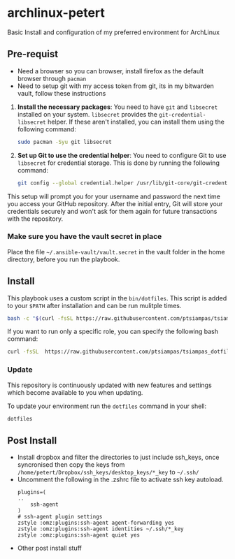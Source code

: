# archlinux-petert
Basic Install and configuration of my preferred environment for ArchLinux

## Pre-requist
- Need a browser so you can browser, install firefox as the default browser through `pacman`
- Need to setup git with my access token from git, its in my bitwarden vault, follow these instructions
1. **Install the necessary packages**: You need to have `git` and `libsecret` installed on your system. `libsecret` provides the `git-credential-libsecret` helper. If these aren't installed, you can install them using the following command:

    ```sh
    sudo pacman -Syu git libsecret
    ```

2. **Set up Git to use the credential helper**: You need to configure Git to use `libsecret` for credential storage. This is done by running the following command:

    ```sh
    git config --global credential.helper /usr/lib/git-core/git-credential-libsecret
    ```

This setup will prompt you for your username and password the next time you access your GitHub repository. After the initial entry, Git will store your credentials securely and won't ask for them again for future transactions with the repository.

### Make sure you have the vault secret in place
Place the file `~/.ansible-vault/vault.secret` in the vault folder in the home directory, before you run the playbook.

## Install

This playbook uses a custom script in the `bin/dotfiles`. This script is added to your `$PATH` after installation and can be run mulitple times.

```sh
bash -c "$(curl -fsSL https://raw.githubusercontent.com/ptsiampas/tsiampas_dotfiles/main/bin/dotfiles)"
```
If you want to run only a specific role, you can specify the following bash command:
```bash
curl -fsSL  https://raw.githubusercontent.com/ptsiampas/tsiampas_dotfiles/main/bin/dotfiles | bash -s -- --tags comma,seperated,tags
```

### Update

This repository is continuously updated with new features and settings which become available to you when updating.

To update your environment run the `dotfiles` command in your shell:

```bash
dotfiles
```


## Post Install
- Install dropbox and filter the directories to just include ssh_keys, once syncronised then copy the keys from `/home/petert/Dropbox/ssh_keys/desktop_keys/*_key` to `~/.ssh/`
- Uncomment the following in the .zshrc file to activate ssh key autoload.
    ```
    plugins=(
    ..
        ssh-agent
    )
    # ssh-agent plugin settings
    zstyle :omz:plugins:ssh-agent agent-forwarding yes
    zstyle :omz:plugins:ssh-agent identities ~/.ssh/*_key
    zstyle :omz:plugins:ssh-agent quiet yes
    ```
- Other post install stuff
